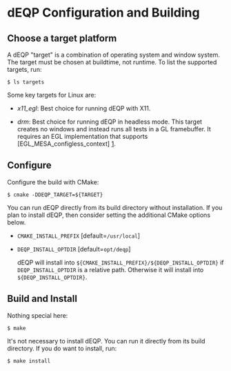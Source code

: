 dEQP Configuration and Building
===============================

Choose a target platform
------------------------
A dEQP "target" is a combination of operating system and window system. The
target must be chosen at buildtime, not runtime.  To list the supported
targets, run:

    $ ls targets

Some key targets for Linux are:

  - *x11_egl*: Best choice for running dEQP with X11.

  - *drm*: Best choice for running dEQP in headless mode. This target creates
    no windows and instead runs all tests in a GL framebuffer. It requires an
    EGL implementation that supports [EGL_MESA_configless_context] [1].

[1]: http://cgit.freedesktop.org/mesa/mesa/tree/docs/specs/MESA_configless_context.spec?id=mesa-10.6.0


Configure
---------
Configure the build with CMake:

    $ cmake -DDEQP_TARGET=${TARGET}

You can run dEQP directly from its build directory without installation. If you
plan to install dEQP, then consider setting the additional CMake options below.

 * `CMAKE_INSTALL_PREFIX` [default=`/usr/local`]

 * `DEQP_INSTALL_OPTDIR` [default=`opt/deqp`]

   dEQP will install into `${CMAKE_INSTALL_PREFIX}/${DEQP_INSTALL_OPTDIR}` if
   `DEQP_INSTALL_OPTDIR` is a relative path. Otherwise it will install into
   `${DEQP_INSTALL_OPTDIR}`.


Build and Install
-----------------
Nothing special here:

    $ make

It's not necessary to install dEQP. You can run it directly from its build
directory. If you do want to install, run:

    $ make install
